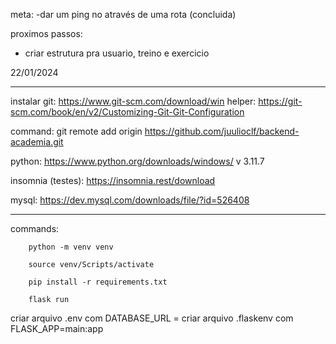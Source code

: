 meta: 
-dar um ping no através de uma rota (concluida)

proximos passos:
- criar estrutura pra usuario, treino e exercicio

22/01/2024

__________________________________________________________________________________________________________________________________________
instalar git:
https://www.git-scm.com/download/win
helper:
https://git-scm.com/book/en/v2/Customizing-Git-Git-Configuration

command:
git remote add origin https://github.com/juulioclf/backend-academia.git

python:
https://www.python.org/downloads/windows/
v 3.11.7

insomnia (testes):
https://insomnia.rest/download

mysql:
https://dev.mysql.com/downloads/file/?id=526408
__________________________________________________________________________________________________________________________________________


commands:

```
    python -m venv venv

    source venv/Scripts/activate

    pip install -r requirements.txt

    flask run
```

criar arquivo .env com DATABASE_URL =
criar arquivo .flaskenv com FLASK_APP=main:app